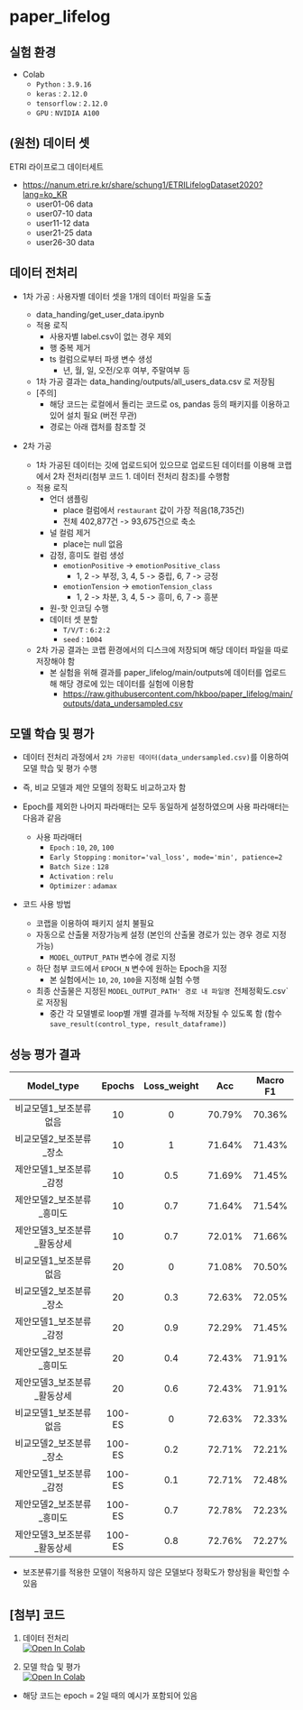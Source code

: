 # paper_lifelog

## 실험 환경
- Colab
  - `Python` : `3.9.16`
  - `keras` : `2.12.0`
  - `tensorflow` : `2.12.0`
  - `GPU` : `NVIDIA A100`

## (원천) 데이터 셋
ETRI 라이프로그 데이터세트
  - https://nanum.etri.re.kr/share/schung1/ETRILifelogDataset2020?lang=ko_KR
    - user01-06 data
    - user07-10 data
    - user11-12 data
    - user21-25 data
    - user26-30 data

## 데이터 전처리
- 1차 가공 : 사용자별 데이터 셋을 1개의 데이터 파일을 도출
  - data_handing/get_user_data.ipynb
  - 적용 로직
    - 사용자별 label.csv이 없는 경우 제외
    - 행 중복 제거
    - ts 컬럼으로부터 파생 변수 생성
      - 년, 월, 일, 오전/오후 여부, 주말여부 등
  - 1차 가공 결과는 data_handing/outputs/all_users_data.csv 로 저장됨
  - [주의]
    - 해당 코드는 로컬에서 돌리는 코드로 os, pandas 등의 패키지를 이용하고 있어 설치 필요 (버전 무관)
    - 경로는 아래 캡처를 참조할 것

- 2차 가공
  - 1차 가공된 데이터는 깃에 업로드되어 있으므로 업로드된 데이터를 이용해 코랩에서 2차 전처리(첨부 코드 1. 데이터 전처리 참조)를 수행함
  - 적용 로직
    - 언더 샘플링
      - place 컬럼에서 `restaurant` 값이 가장 적음(18,735건)
      - 전체 402,877건 -> 93,675건으로 축소
    - 널 컬럼 제거
      - place는 null 없음
    - 감정, 흥미도 컬럼 생성
      - `emotionPositive` -> `emotionPositive_class`
        - 1, 2 -> 부정, 3, 4, 5 -> 중립, 6, 7 -> 긍정
      - `emotionTension` -> `emotionTension_class`
        - 1, 2 -> 차분, 3, 4, 5 -> 흥미, 6, 7 -> 흥분 
    - 원-핫 인코딩 수행
    - 데이터 셋 분할
      - `T/V/T` : `6:2:2`
      - `seed` : `1004`
  - 2차 가공 결과는 코랩 환경에서의 디스크에 저장되며 해당 데이터 파일을 따로 저장해야 함
    - 본 실험을 위해 결과를 paper_lifelog/main/outputs에 데이터를 업로드해 해당 경로에 있는 데이터를 실험에 이용함
      - https://raw.githubusercontent.com/hkboo/paper_lifelog/main/outputs/data_undersampled.csv

## 모델 학습 및 평가
- 데이터 전처리 과정에서 `2차 가공된 데이터(data_undersampled.csv)`를 이용하여 모델 학습 및 평가 수행
- 즉, 비교 모델과 제안 모델의 정확도 비교하고자 함
- Epoch를 제외한 나머지 파라매터는 모두 동일하게 설정하였으며 사용 파라매터는 다음과 같음
  - 사용 파라매터
    - `Epoch` : `10`, `20`, `100`
    - `Early Stopping` : `monitor='val_loss', mode='min', patience=2`
    - `Batch Size` : `128`
    - `Activation` : `relu`
    - `Optimizer` : `adamax`

- 코드 사용 방법
  - 코랩을 이용하여 패키지 설치 불필요
  - 자동으로 산출물 저장가능케 설정 (본인의 산출물 경로가 있는 경우 경로 지정 가능)
    - `MODEL_OUTPUT_PATH` 변수에 경로 지정
  - 하단 첨부 코드에서 `EPOCH_N` 변수에 원하는 Epoch을 지정
    - 본 실험에서는 `10`, `20`, `100`을 지정해 실험 수행
  - 최종 산출물은 지정된 `MODEL_OUTPUT_PATH' 경로 내 파일명 `전체정확도.csv`로 저장됨
    - 중간 각 모델별로 loop별 개별 결과를 누적해 저장될 수 있도록 함 (함수 `save_result(control_type, result_dataframe)`)

## 성능 평가 결과
|        **Model_type**       	| **Epochs** 	| **Loss_weight** 	| **Acc** 	| **Macro F1** 	|
|:---------------------------:	|:----------:	|:---------------:	|:-------:	|:------------:	|
| 비교모델1_보조분류없음      	|     10     	|        0        	|  70.79% 	|    70.36%    	|
| 비교모델2_보조분류_장소     	|     10     	|        1        	|  71.64% 	|    71.43%    	|
| 제안모델1_보조분류_감정     	|     10     	|       0.5       	|  71.69% 	|    71.45%    	|
| 제안모델2_보조분류_흥미도   	|     10     	|       0.7       	|  71.64% 	|    71.54%    	|
| 제안모델3_보조분류_활동상세 	|     10     	|       0.7       	|  72.01% 	|    71.66%    	|
| 비교모델1_보조분류없음      	|     20     	|        0        	|  71.08% 	|    70.50%    	|
| 비교모델2_보조분류_장소     	|     20     	|       0.3       	|  72.63% 	|    72.05%    	|
| 제안모델1_보조분류_감정     	|     20     	|       0.9       	|  72.29% 	|    71.45%    	|
| 제안모델2_보조분류_흥미도   	|     20     	|       0.4       	|  72.43% 	|    71.91%    	|
| 제안모델3_보조분류_활동상세 	|     20     	|       0.6       	|  72.43% 	|    71.91%    	|
| 비교모델1_보조분류없음      	|   100-ES   	|        0        	|  72.63% 	|    72.33%    	|
| 비교모델2_보조분류_장소     	|   100-ES   	|       0.2       	|  72.71% 	|    72.21%    	|
| 제안모델1_보조분류_감정     	|   100-ES   	|       0.1       	|  72.71% 	|    72.48%    	|
| 제안모델2_보조분류_흥미도   	|   100-ES   	|       0.7       	|  72.78% 	|    72.23%    	|
| 제안모델3_보조분류_활동상세 	|   100-ES   	|       0.8       	|  72.76% 	|    72.27%    	|
- 보조분류기를 적용한 모델이 적용하지 않은 모델보다 정확도가 향상됨을 확인할 수 있음

## [첨부] 코드
1. 데이터 전처리<br>
[![Open In Colab](https://colab.research.google.com/assets/colab-badge.svg)](https://colab.research.google.com/drive/1et6TvdwUNq8Q8PNjQnMJk7cZLi_Pcwbh?usp=sharing)


2. 모델 학습 및 평가<br>
[![Open In Colab](https://colab.research.google.com/assets/colab-badge.svg)](https://colab.research.google.com/drive/1IH27LkiT3BtSZRFiSc6JimiSGiSALQXh?usp=sharing)
- 해당 코드는 epoch = 2일 때의 예시가 포함되어 있음
